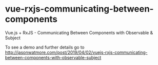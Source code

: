 # vue-rxjs-communicating-between-components

Vue.js + RxJS - Communicating Between Components with Observable & Subject

To see a demo and further details go to http://jasonwatmore.com/post/2019/04/02/vuejs-rxjs-communicating-between-components-with-observable-subject